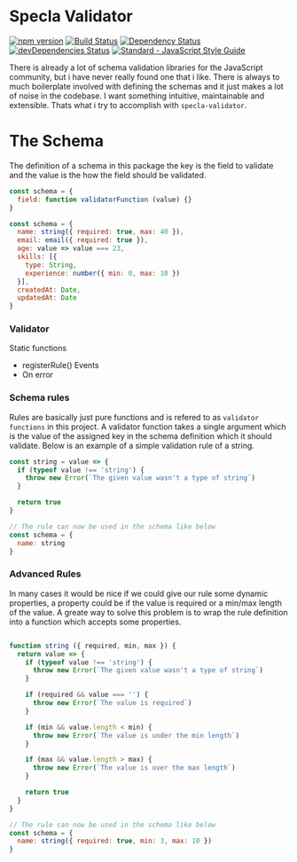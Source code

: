 # Specla Validator

[![npm version](https://img.shields.io/npm/v/specla-validator.svg)](https://www.npmjs.com/package/specla-validator)
[![Build Status](https://travis-ci.org/Specla/Validator.svg?branch=master)](https://travis-ci.org/Specla/Validator)
[![Dependency Status](https://david-dm.org/specla/validator.svg)](https://david-dm.org/specla/validator)
[![devDependencies Status](https://david-dm.org/specla/validator/dev-status.svg)](https://david-dm.org/specla/validator?type=dev)
[![Standard - JavaScript Style Guide](https://img.shields.io/badge/code%20style-standard-brightgreen.svg)](http://standardjs.com/)

There is already a lot of schema validation libraries for the JavaScript community,
but i have never really found one that i like. There is always to much boilerplate
involved with defining the schemas and it just makes a lot of noise in the codebase.
I want something intuitive, maintainable and extensible. Thats what i try to accomplish
with `specla-validator`.


# The Schema
The definition of a schema in this package the key is the field to validate and the
value is the how the field should be validated.
```js
const schema = {
  field: function validatorFunction (value) {}
}
```

```js
const schema = {
  name: string({ required: true, max: 40 }),
  email: email({ required: true }),
  age: value => value === 23,
  skills: [{
    type: String,
    experience: number({ min: 0, max: 10 })
  }],
  createdAt: Date,
  updatedAt: Date
}
```

### Validator
Static functions
 - registerRule()
Events
 - On error

### Schema rules
Rules are basically just pure functions and is refered to as `validator functions`
in this project. A validator function takes a single argument which is the
value of the assigned key in the schema definition which it should validate.
Below is an example of a simple validation rule of a string.

```js
const string = value => {
  if (typeof value !== 'string') {
    throw new Error(`The given value wasn't a type of string`)
  }

  return true
}

// The rule can now be used in the schema like below
const schema = {
  name: string
}
```

### Advanced Rules
In many cases it would be nice if we could give our rule some dynamic properties,
a property could be if the value is required or a min/max length of the value.
A greate way to solve this problem is to wrap the rule definition into a function
which accepts some properties.
```js

function string ({ required, min, max }) {
  return value => {
    if (typeof value !== 'string') {
      throw new Error(`The given value wasn't a type of string`)
    }

    if (required && value === '') {
      throw new Error(`The value is required`)
    }

    if (min && value.length < min) {
      throw new Error(`The value is under the min length`)
    }

    if (max && value.length > max) {
      throw new Error(`The value is over the max length`)
    }

    return true
  }
}

// The rule can now be used in the schema like below
const schema = {
  name: string({ required: true, min: 3, max: 10 })
}
```

